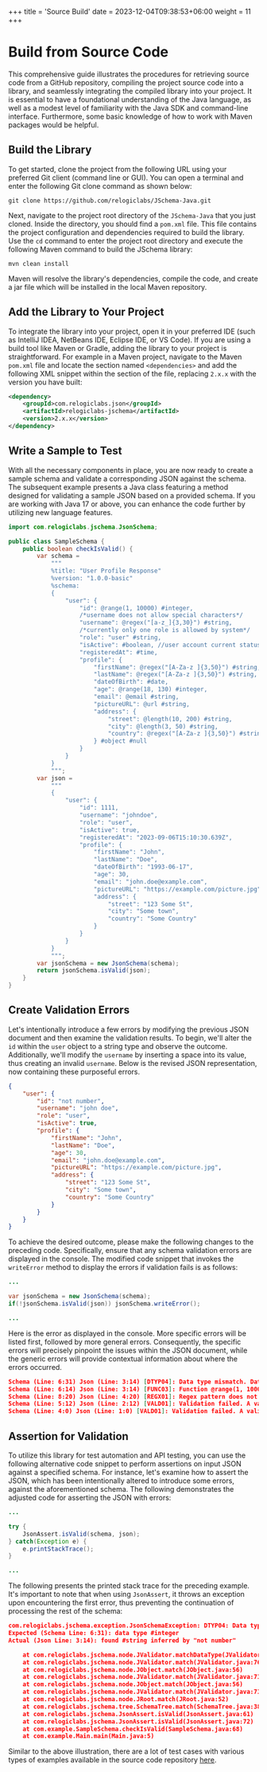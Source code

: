 +++
title = 'Source Build'
date = 2023-12-04T09:38:53+06:00
weight = 11
+++

# Build from Source Code
This comprehensive guide illustrates the procedures for retrieving source code from a GitHub repository, compiling the project source code into a library, and seamlessly integrating the compiled library into your project. It is essential to have a foundational understanding of the Java language, as well as a modest level of familiarity with the Java SDK and command-line interface. Furthermore, some basic knowledge of how to work with Maven packages would be helpful.

## Build the Library
To get started, clone the project from the following URL using your preferred Git client (command line or GUI). You can open a terminal and enter the following Git clone command as shown below:
```shell
git clone https://github.com/relogiclabs/JSchema-Java.git
```
Next, navigate to the project root directory of the `JSchema-Java` that you just cloned. Inside the directory, you should find a `pom.xml` file. This file contains the project configuration and dependencies required to build the library. Use the `cd` command to enter the project root directory and execute the following Maven command to build the JSchema library:

```shell
mvn clean install
```
Maven will resolve the library's dependencies, compile the code, and create a jar file which will be installed in the local Maven repository.

## Add the Library to Your Project
To integrate the library into your project, open it in your preferred IDE (such as IntelliJ IDEA, NetBeans IDE, Eclipse IDE, or VS Code). If you are using a build tool like Maven or Gradle, adding the library to your project is straightforward. For example in a Maven project, navigate to the Maven `pom.xml` file and locate the section named `<dependencies>` and add the following XML snippet within the section of the file, replacing `2.x.x` with the version you have built:
```xml
<dependency>
    <groupId>com.relogiclabs.json</groupId>
    <artifactId>relogiclabs-jschema</artifactId>
    <version>2.x.x</version>
</dependency>
```

## Write a Sample to Test
With all the necessary components in place, you are now ready to create a sample schema and validate a corresponding JSON against the schema. The subsequent example presents a Java class featuring a method designed for validating a sample JSON based on a provided schema. If you are working with Java 17 or above, you can enhance the code further by utilizing new language features.
```java
import com.relogiclabs.jschema.JsonSchema;

public class SampleSchema {
    public boolean checkIsValid() {
        var schema =
            """
            %title: "User Profile Response"
            %version: "1.0.0-basic"
            %schema:
            {
                "user": {
                    "id": @range(1, 10000) #integer,
                    /*username does not allow special characters*/
                    "username": @regex("[a-z_]{3,30}") #string,
                    /*currently only one role is allowed by system*/
                    "role": "user" #string,
                    "isActive": #boolean, //user account current status
                    "registeredAt": #time,
                    "profile": {
                        "firstName": @regex("[A-Za-z ]{3,50}") #string,
                        "lastName": @regex("[A-Za-z ]{3,50}") #string,
                        "dateOfBirth": #date,
                        "age": @range(18, 130) #integer,
                        "email": @email #string,
                        "pictureURL": @url #string,
                        "address": {
                            "street": @length(10, 200) #string,
                            "city": @length(3, 50) #string,
                            "country": @regex("[A-Za-z ]{3,50}") #string
                        } #object #null
                    }
                }
            }
            """;
        var json =
            """
            {
                "user": {
                    "id": 1111,
                    "username": "johndoe",
                    "role": "user",
                    "isActive": true,
                    "registeredAt": "2023-09-06T15:10:30.639Z",
                    "profile": {
                        "firstName": "John",
                        "lastName": "Doe",
                        "dateOfBirth": "1993-06-17",
                        "age": 30,
                        "email": "john.doe@example.com",
                        "pictureURL": "https://example.com/picture.jpg",
                        "address": {
                            "street": "123 Some St",
                            "city": "Some town",
                            "country": "Some Country"
                        }
                    }
                }
            }
            """;
        var jsonSchema = new JsonSchema(schema);
        return jsonSchema.isValid(json);
    }
}
```

## Create Validation Errors
Let's intentionally introduce a few errors by modifying the previous JSON document and then examine the validation results. To begin, we'll alter the `id` within the `user` object to a string type and observe the outcome. Additionally, we'll modify the `username` by inserting a space into its value, thus creating an invalid `username`. Below is the revised JSON representation, now containing these purposeful errors.
```json
{
    "user": {
        "id": "not number",
        "username": "john doe",
        "role": "user",
        "isActive": true,
        "profile": {
            "firstName": "John",
            "lastName": "Doe",
            "age": 30,
            "email": "john.doe@example.com",
            "pictureURL": "https://example.com/picture.jpg",
            "address": {
                "street": "123 Some St",
                "city": "Some town",
                "country": "Some Country"
            }
        }
    }
}
```
To achieve the desired outcome, please make the following changes to the preceding code. Specifically, ensure that any schema validation errors are displayed in the console. The modified code snippet that invokes the `writeError` method to display the errors if validation fails is as follows:
```java
...

var jsonSchema = new JsonSchema(schema);
if(!jsonSchema.isValid(json)) jsonSchema.writeError();

...
```
Here is the error as displayed in the console. More specific errors will be listed first, followed by more general errors. Consequently, the specific errors will precisely pinpoint the issues within the JSON document, while the generic errors will provide contextual information about where the errors occurred.
```json
Schema (Line: 6:31) Json (Line: 3:14) [DTYP04]: Data type mismatch. Data type #integer is expected but found #string inferred by "not number".
Schema (Line: 6:14) Json (Line: 3:14) [FUNC03]: Function @range(1, 10000) is incompatible with the target data type. Applying to a supported data type such as #number is expected but applied to an unsupported data type #string of "not number".
Schema (Line: 8:20) Json (Line: 4:20) [REGX01]: Regex pattern does not match. String of pattern "[a-z_]{3,30}" is expected but found "john doe" that mismatches with pattern.
Schema (Line: 5:12) Json (Line: 2:12) [VALD01]: Validation failed. A valid value of {"id": @range(1, 10000) #integer, "username": @regex("[a-z_]{3,30}") #string, "role": "user" #string, "isActive": #boolean, "register...ing, "country": @regex("[A-Za-z ]{3,50}") #string} #object #null}} is expected but found {"id": "not number", "username": "john doe", "role": "user", "isActive": true, "registeredAt": "2023-09-06T15:10:30.639Z", "profile":...: "123 Some St", "city": "Some town", "country": "Some Country"}}}.
Schema (Line: 4:0) Json (Line: 1:0) [VALD01]: Validation failed. A valid value of {"user": {"id": @range(1, 10000) #integer, "username": @regex("[a-z_]{3,30}") #string, "role": "user" #string, "isActive": #boolean, ...ng, "country": @regex("[A-Za-z ]{3,50}") #string} #object #null}}} is expected but found {"user": {"id": "not number", "username": "john doe", "role": "user", "isActive": true, "registeredAt": "2023-09-06T15:10:30.639Z", "... "123 Some St", "city": "Some town", "country": "Some Country"}}}}.
```

## Assertion for Validation
To utilize this library for test automation and API testing, you can use the following alternative code snippet to perform assertions on input JSON against a specified schema. For instance, let's examine how to assert the JSON, which has been intentionally altered to introduce some errors, against the aforementioned schema. The following demonstrates the adjusted code for asserting the JSON with errors:
```java
...

try {
    JsonAssert.isValid(schema, json);
} catch(Exception e) {
    e.printStackTrace();
}

...
```
The following presents the printed stack trace for the preceding example. It's important to note that when using `JsonAssert`, it throws an exception upon encountering the first error, thus preventing the continuation of processing the rest of the schema:
```json
com.relogiclabs.jschema.exception.JsonSchemaException: DTYP04: Data type mismatch
Expected (Schema Line: 6:31): data type #integer
Actual (Json Line: 3:14): found #string inferred by "not number"

	at com.relogiclabs.jschema.node.JValidator.matchDataType(JValidator.java:87)
	at com.relogiclabs.jschema.node.JValidator.match(JValidator.java:76)
	at com.relogiclabs.jschema.node.JObject.match(JObject.java:56)
	at com.relogiclabs.jschema.node.JValidator.match(JValidator.java:71)
	at com.relogiclabs.jschema.node.JObject.match(JObject.java:56)
	at com.relogiclabs.jschema.node.JValidator.match(JValidator.java:71)
	at com.relogiclabs.jschema.node.JRoot.match(JRoot.java:52)
	at com.relogiclabs.jschema.tree.SchemaTree.match(SchemaTree.java:38)
	at com.relogiclabs.jschema.JsonAssert.isValid(JsonAssert.java:61)
	at com.relogiclabs.jschema.JsonAssert.isValid(JsonAssert.java:72)
	at com.example.SampleSchema.checkIsValid(SampleSchema.java:68)
	at com.example.Main.main(Main.java:5)
```
Similar to the above illustration, there are a lot of test cases with various types of examples available in the source code repository [here](https://github.com/relogiclabs/JSchema-Java/tree/master/src/test/java/com/relogiclabs/jschema/test).